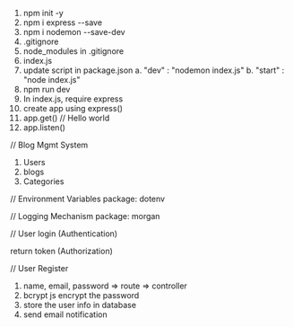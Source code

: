 1. npm init -y
2. npm i express --save
3. npm i nodemon --save-dev
4. .gitignore
5. node_modules in .gitignore
6. index.js
7. update script in package.json
   a. "dev" : "nodemon index.js"
   b. "start" : "node index.js"
8. npm run dev
9. In index.js, require express
10. create app using express()
11. app.get() // Hello world
12. app.listen()

// Blog Mgmt System

1. Users
2. blogs
3. Categories

// Environment Variables
package: dotenv

// Logging Mechanism
package: morgan

// User login (Authentication)

return token (Authorization)

// User Register

1. name, email, password => route => controller
2. bcrypt js encrypt the password
3. store the user info in database
4. send email notification
